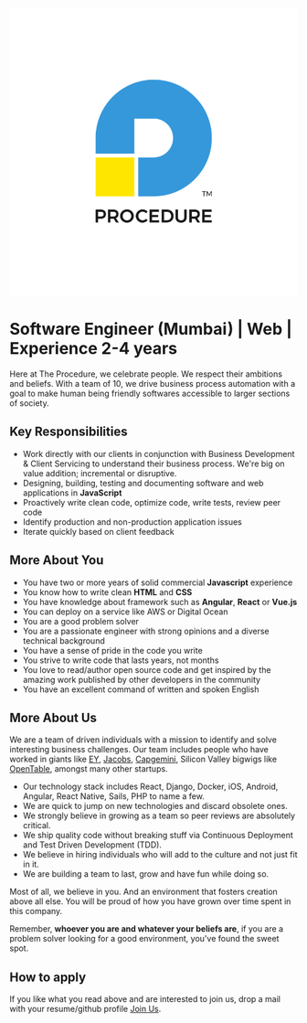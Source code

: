 ![Procedure][logo]

# Software Engineer (Mumbai) | Web | Experience 2-4 years

Here at The Procedure, we celebrate people. We respect their ambitions and beliefs. With a team of 10, we drive business process automation with a goal to make human being friendly softwares accessible to larger sections of society.

## Key Responsibilities
* Work directly with our clients in conjunction with Business Development & Client Servicing to understand their business process. We're big on value addition; incremental or disruptive.
* Designing, building, testing and documenting software and web applications in **JavaScript**
* Proactively write clean code, optimize code, write tests, review peer code
* Identify production and non-production application issues
* Iterate quickly based on client feedback

## More About You
* You have two or more years of solid commercial **Javascript** experience
* You know how to write clean **HTML** and **CSS**
* You have knowledge about framework such as **Angular**, **React** or **Vue.js**
* You can deploy on a service like AWS or Digital Ocean
* You are a good problem solver
* You are a passionate engineer with strong opinions and a diverse technical background
* You have a sense of pride in the code you write
* You strive to write code that lasts years, not months
* You love to read/author open source code and get inspired by the amazing work published by other developers in the community
* You have an excellent command of written and spoken English

## More About Us
We are a team of driven individuals with a mission to identify and solve interesting business challenges. Our team includes people who have worked in giants like [EY][EY-website], [Jacobs][jacobs-website], [Capgemini][capgemini-website], Silicon Valley bigwigs like [OpenTable][OT-website], amongst many other startups.

* Our technology stack includes React, Django, Docker, iOS, Android, Angular, React Native, Sails, PHP to name a few.
* We are quick to jump on new technologies and discard obsolete ones.
* We strongly believe in growing as a team so peer reviews are absolutely critical. 
* We ship quality code without breaking stuff via Continuous Deployment and Test Driven Development (TDD).
* We believe in hiring individuals who will add to the culture and not just fit in it.
* We are building a team to last, grow and have fun while doing so.

Most of all, we believe in you. And an environment that fosters creation above all else. You will be proud of how you have grown over time spent in this company.

Remember, __whoever you are and whatever your beliefs are__, if you are a problem solver looking for a good environment, you've found the sweet spot.

## How to apply
If you like what you read above and are interested to join us, drop a mail with your resume/github profile [Join Us][mail-address]. 


[mail-address]: mailto:join-us@theprocedure.in
[logo]: logo.png "Procedure"
[EY-website]: http://www.ey.com/
[OT-website]: http://www.opentable.com/
[jacobs-website]: http://www.jacobs.com/
[capgemini-website]:http://www.capgemini.com/
